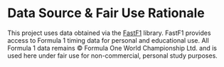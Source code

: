 # Data Source & Fair Use Rationale

This project uses data obtained via the [FastF1](https://github.com/theOehrly/Fast-F1) library.
FastF1 provides access to Formula 1 timing data for personal and educational use.
All Formula 1 data remains © Formula One World Championship Ltd. and is used here
under fair use for non-commercial, personal study purposes.
